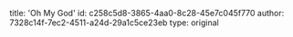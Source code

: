 title: 'Oh My God'
id: c258c5d8-3865-4aa0-8c28-45e7c045f770
author: 7328c14f-7ec2-4511-a24d-29a1c5ce23eb
type: original
